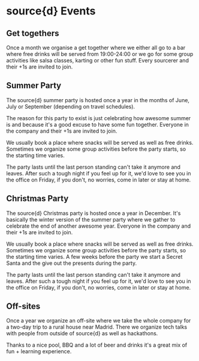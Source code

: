 # source{d} Events

## Get togethers
Once a month we organise a get together where we either all go to a bar where free drinks will be served from 19:00-24:00 or we go for some group activities like salsa classes, karting or other fun stuff. Every sourcerer and their +1s are invited to join.

## Summer Party
The source{d} summer party is hosted once a year in the months of June, July or September (depending on travel schedules). 

The reason for this party to exist is just celebrating how awesome summer is and because it's a good excuse to have some fun together. Everyone in the company and their +1s are invited to join.

We usually book a place where snacks will be served as well as free drinks. Sometimes we organize some group activities before the party starts, so the starting time varies.

The party lasts until the last person standing can't take it anymore and leaves. After such a tough night if you feel up for it, we'd love to see you in the office on Friday, if you don't, no worries, come in later or stay at home.

## Christmas Party
The source{d} Christmas party is hosted once a year in December. It's basically the winter version of the summer party where we gather to celebrate the end of another awesome year. Everyone in the company and their +1s are invited to join.

We usually book a place where snacks will be served as well as free drinks. Sometimes we organize some group activities before the party starts, so the starting time varies. A few weeks before the party we start a Secret Santa and the give out the presents during the party.

The party lasts until the last person standing can't take it anymore and leaves. After such a tough night if you feel up for it, we'd love to see you in the office on Friday, if you don't, no worries, come in later or stay at home.

## Off-sites
Once a year we organize an off-site where we take the whole company for a two-day trip to a rural house near Madrid. There we organize tech talks with people from outside of source{d} as well as hackathons.

Thanks to a nice pool, BBQ and a lot of beer and drinks it's a great mix of fun + learning experience.
